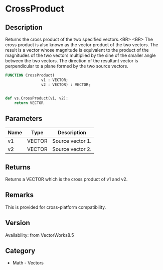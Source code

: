 # CrossProduct

## Description
Returns the cross product of the two specified vectors.&lt;BR&gt;
&lt;BR&gt;
The cross product is also known as the vector product of the two vectors. The result is a vector whose magnitude is equivalent to the product of the magnitudes of the two vectors multiplied by the sine of the smaller angle between the two vectors. The direction of the resultant vector is perpendicular to a plane formed by the two source vectors.

```pascal
FUNCTION CrossProduct(
				v1 : VECTOR;
				v2 : VECTOR) : VECTOR;
```

```python

def vs.CrossProduct(v1, v2):
    return VECTOR
```

## Parameters
|Name|Type|Description|
|---|---|---|
|v1|VECTOR|Source vector 1.|
|v2|VECTOR|Source vector 2.|

## Returns
Returns a VECTOR which is the cross product of v1 and v2.

## Remarks
This is provided for cross-platform compatibility.

## Version
Availability: from VectorWorks8.5
## Category
* Math - Vectors

